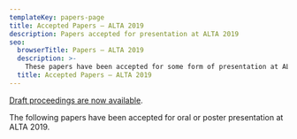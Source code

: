 ```yaml
---
templateKey: papers-page
title: Accepted Papers – ALTA 2019
description: Papers accepted for presentation at ALTA 2019
seo:
  browserTitle: Papers – ALTA 2019
  description: >-
    These papers have been accepted for some form of presentation at ALTA
  title: Accepted Papers – ALTA 2019
---
```


[Draft proceedings are now available](/files/ALTA2019-proceedings-draft.pdf).

The following papers have been accepted for oral or poster presentation at ALTA 2019.